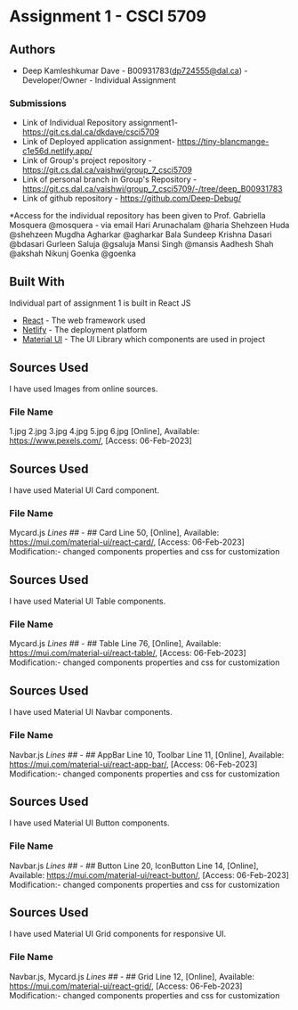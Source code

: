 # Assignment 1 - CSCI 5709

## Authors

* Deep Kamleshkumar Dave - B00931783(dp724555@dal.ca) - Developer/Owner - Individual Assignment

### Submissions

* Link of Individual Repository assignment1- https://git.cs.dal.ca/dkdave/csci5709 
* Link of Deployed application assignment- https://tiny-blancmange-c1e56d.netlify.app/
* Link of Group's project repository - https://git.cs.dal.ca/vaishwi/group_7_csci5709
* Link of personal branch in Group's Repository - https://git.cs.dal.ca/vaishwi/group_7_csci5709/-/tree/deep_B00931783
* Link of github repository - https://github.com/Deep-Debug/

*Access for the individual repository has been given to
Prof. Gabriella Mosquera @mosquera - via email
Hari Arunachalam @haria
Shehzeen Huda @shehzeen
Mugdha Agharkar @agharkar
Bala Sundeep Krishna Dasari @bdasari
Gurleen Saluja @gsaluja
Mansi Singh @mansis
Aadhesh Shah @akshah
Nikunj Goenka @goenka

## Built With

Individual part of assignment 1 is built in React JS

* [React](https://reactjs.org/) - The web framework used
* [Netlify](https://www.netlify.com/) - The deployment platform
* [Material UI](https://mui.com/) - The UI Library which components are used in project

## Sources Used
I have used Images from online sources.
### File Name
1.jpg
2.jpg
3.jpg
4.jpg
5.jpg
6.jpg
[Online], Available:
https://www.pexels.com/, [Access: 06-Feb-2023]

## Sources Used
I have used Material UI Card component.
### File Name
Mycard.js
*Lines ## - ##*
Card Line 50, [Online], Available: https://mui.com/material-ui/react-card/, [Access: 06-Feb-2023]
Modification:- changed components properties and css for customization

## Sources Used
I have used Material UI Table components.
### File Name
Mycard.js
*Lines ## - ##*
Table Line 76, [Online], Available: https://mui.com/material-ui/react-table/, [Access: 06-Feb-2023]
Modification:- changed components properties and css for customization


## Sources Used
I have used Material UI Navbar components.
### File Name
Navbar.js
*Lines ## - ##*
AppBar Line 10, Toolbar Line 11, [Online], Available: https://mui.com/material-ui/react-app-bar/, [Access: 06-Feb-2023]
Modification:- changed components properties and css for customization


## Sources Used
I have used Material UI Button components.
### File Name
Navbar.js
*Lines ## - ##*
Button Line 20, IconButton Line 14, [Online], Available: https://mui.com/material-ui/react-button/, [Access: 06-Feb-2023]
Modification:- changed components properties and css for customization


## Sources Used
I have used Material UI Grid components for responsive UI.
### File Name
Navbar.js, Mycard.js
*Lines ## - ##*
Grid Line 12, [Online], Available: https://mui.com/material-ui/react-grid/, [Access: 06-Feb-2023]
Modification:- changed components properties and css for customization


